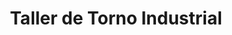 ---
title: "Taller de Torno Industrial"
url: /san-miguel/taller-de-torno-industrial/
shop: Eisenwaren
---